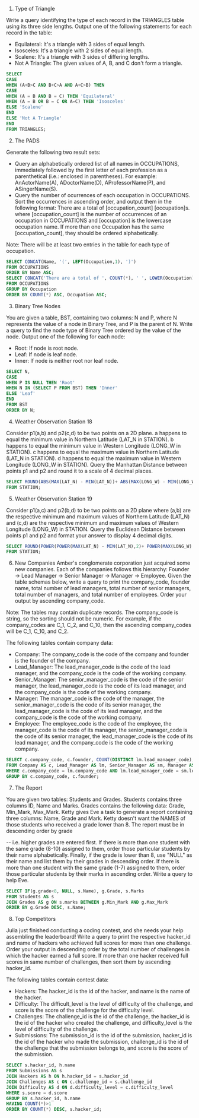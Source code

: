 1. Type of Triangle

Write a query identifying the type of each record in the TRIANGLES table using its three side lengths. Output one of the following statements for each record in the table: 
- Equilateral: It's a triangle with 3 sides of equal length. 
- Isosceles: It's a triangle with 2 sides of equal length. 
- Scalene: It's a triangle with 3 sides of differing lengths. 
- Not A Triangle: The given values of A, B, and C don't form a triangle.
```sql
SELECT
CASE
WHEN (A+B>C AND B+C>A AND A+C>B) THEN
CASE
WHEN (A = B AND B = C) THEN 'Equilateral'
WHEN (A = B OR B = C OR A=C) THEN 'Isosceles'
ELSE 'Scalene'
END
ELSE 'Not A Triangle'
END
FROM TRIANGLES;
```

2. The PADS

Generate the following two result sets:
- Query an alphabetically ordered list of all names in OCCUPATIONS, immediately followed by the first letter of each profession as a parenthetical (i.e.: enclosed in parentheses). For example: AnActorName(A), ADoctorName(D), AProfessorName(P), and ASingerName(S).
- Query the number of ocurrences of each occupation in OCCUPATIONS. Sort the occurrences in ascending order, and output them in the following format: There are a total of [occupation_count] [occupation]s. where [occupation_count] is the number of occurrences of an occupation in OCCUPATIONS and [occupation] is the lowercase occupation name. If more than one Occupation has the same [occupation_count], they should be ordered alphabetically.

Note: There will be at least two entries in the table for each type of occupation.
```sql
SELECT CONCAT(Name, '(', LEFT(Occupation,1), ')')
FROM OCCUPATIONS
ORDER BY Name ASC;
SELECT CONCAT('There are a total of ', COUNT(*), ' ', LOWER(Occupation),'s.')
FROM OCCUPATIONS
GROUP BY Occupation
ORDER BY COUNT(*) ASC, Occupation ASC;
```

3. Binary Tree Nodes

You are given a table, BST, containing two columns: N and P, where N represents the value of a node in Binary Tree, and P is the parent of N. Write a query to find the node type of Binary Tree ordered by the value of the node. Output one of the following for each node: 
- Root: If node is root node. 
- Leaf: If node is leaf node. 
- Inner: If node is neither root nor leaf node.
```sql
SELECT N, 
CASE 
WHEN P IS NULL THEN 'Root'
WHEN N IN (SELECT P FROM BST) THEN 'Inner'
ELSE 'Leaf'
END
FROM BST
ORDER BY N;
```

4. Weather Observation Station 18

Consider p1(a,b) and p2(c,d) to be two points on a 2D plane. a happens to equal the minimum value in Northern Latitude (LAT_N in STATION). b happens to equal the minimum value in Western Longitude (LONG_W in STATION). c happens to equal the maximum value in Northern Latitude (LAT_N in STATION). d happens to equal the maximum value in Western Longitude (LONG_W in STATION). Query the Manhattan Distance between points p1 and p2 and round it to a scale of 4  decimal places.
```sql
SELECT ROUND(ABS(MAX(LAT_N) - MIN(LAT_N))+ ABS(MAX(LONG_W) - MIN(LONG_W)),4)
FROM STATION;
```

5. Weather Observation Station 19

Consider p1(a,c) and p2(b,d) to be two points on a 2D plane where (a,b) are the respective minimum and maximum values of Northern Latitude (LAT_N) and (c,d) are the respective minimum and maximum values of Western Longitude (LONG_W) in STATION. Query the Euclidean Distance between points p1 and p2 and format your answer to display 4 decimal digits.
```sql
SELECT ROUND(POWER(POWER(MAX(LAT_N) - MIN(LAT_N),2)+ POWER(MAX(LONG_W) - MIN(LONG_W),2),0.5),4)
FROM STATION;
```

6. New Companies
Amber's conglomerate corporation just acquired some new companies. Each of the companies follows this hierarchy: Founder -> Lead Manager -> Senior Manager -> Manager -> Employee. Given the table schemas below, write a query to print the company_code, founder name, total number of lead managers, total number of senior managers, total number of managers, and total number of employees. Order your output by ascending company_code.

Note: The tables may contain duplicate records. The company_code is string, so the sorting should not be numeric. For example, if the company_codes are C_1, C_2, and C_10, then the ascending company_codes will be C_1, C_10, and C_2.

The following tables contain company data:
- Company: The company_code is the code of the company and founder is the founder of the company.
- Lead_Manager: The lead_manager_code is the code of the lead manager, and the company_code is the code of the working company.
- Senior_Manager: The senior_manager_code is the code of the senior manager, the lead_manager_code is the code of its lead manager, and the company_code is the code of the working company.
- Manager: The manager_code is the code of the manager, the senior_manager_code is the code of its senior manager, the lead_manager_code is the code of its lead manager, and the company_code is the code of the working company.
- Employee: The employee_code is the code of the employee, the manager_code is the code of its manager, the senior_manager_code is the code of its senior manager, the lead_manager_code is the code of its lead manager, and the company_code is the code of the working company.
```sql
SELECT c.company_code, c.founder, COUNT(DISTINCT lm.lead_manager_code), COUNT(DISTINCT sm.senior_manager_code), COUNT(DISTINCT m.manager_code), COUNT(DISTINCT e.employee_code)
FROM Company AS c, Lead_Manager AS lm, Senior_Manager AS sm, Manager AS m, Employee AS e
WHERE c.company_code = lm.company_code AND lm.lead_manager_code = sm.lead_manager_code AND sm.senior_manager_code = m.senior_manager_code AND m.manager_code = e.manager_code
GROUP BY c.company_code, c.founder;
```

7. The Report

You are given two tables: Students and Grades. Students contains three columns ID, Name and Marks. Grades contains the following data: Grade, Min_Mark, Max_Mark. Ketty gives Eve a task to generate a report containing three columns: Name, Grade and Mark. Ketty doesn't want the NAMES of those students who received a grade lower than 8. The report must be in descending order by grade 

-- i.e. higher grades are entered first. If there is more than one student with the same grade (8-10) assigned to them, order those particular students by their name alphabetically. Finally, if the grade is lower than 8, use "NULL" as their name and list them by their grades in descending order. If there is more than one student with the same grade (1-7) assigned to them, order those particular students by their marks in ascending order. Write a query to help Eve.
```sql
SELECT IF(g.grade<8, NULL, s.Name), g.Grade, s.Marks
FROM Students AS s
JOIN Grades AS g ON s.marks BETWEEN g.Min_Mark AND g.Max_Mark
ORDER BY g.Grade DESC, s.Name;
```

8. Top Competitors

Julia just finished conducting a coding contest, and she needs your help assembling the leaderboard! Write a query to print the respective hacker_id and name of hackers who achieved full scores for more than one challenge. Order your output in descending order by the total number of challenges in which the hacker earned a full score. If more than one hacker received full scores in same number of challenges, then sort them by ascending hacker_id.

The following tables contain contest data: 
- Hackers: The hacker_id is the id of the hacker, and name is the name of the hacker. 
- Difficulty: The difficult_level is the level of difficulty of the challenge, and score is the score of the challenge for the difficulty level. 
- Challenges: The challenge_id is the id of the challenge, the hacker_id is the id of the hacker who created the challenge, and difficulty_level is the level of difficulty of the challenge. 
- Submissions: The submission_id is the id of the submission, hacker_id is the id of the hacker who made the submission, challenge_id is the id of the challenge that the submission belongs to, and score is the score of the submission.
```sql
SELECT s.hacker_id, h.name
FROM Submissions AS s
JOIN Hackers AS h ON h.hacker_id = s.hacker_id
JOIN Challenges AS c ON c.challenge_id = s.challenge_id
JOIN Difficulty AS d ON d.difficulty_level = c.difficulty_level
WHERE s.score = d.score
GROUP BY s.hacker_id, h.name
HAVING COUNT(*)>1
ORDER BY COUNT(*) DESC, s.hacker_id;
```
